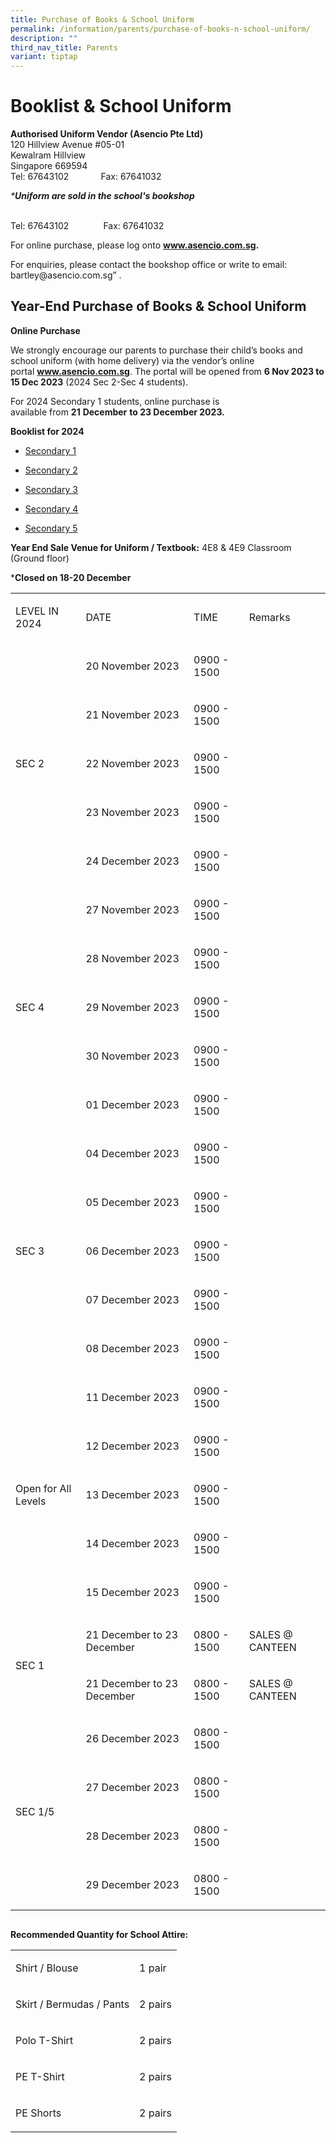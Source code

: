```yaml
---
title: Purchase of Books & School Uniform
permalink: /information/parents/purchase-of-books-n-school-uniform/
description: ""
third_nav_title: Parents
variant: tiptap
---
```

<h1>Booklist &amp; School Uniform</h1><p><strong>Authorised Uniform Vendor (Asencio Pte Ltd)</strong><br>120 Hillview Avenue #05-01<br>Kewalram Hillview<br>Singapore 669594<br>Tel: 67643102&nbsp; &nbsp; &nbsp; &nbsp; &nbsp; &nbsp; &nbsp;Fax: 67641032</p><p><em>*</em><strong><em>Uniform are sold in the school's bookshop</em></strong></p><p><br>Tel: 67643102&nbsp; &nbsp; &nbsp; &nbsp; &nbsp; &nbsp; &nbsp; Fax: 67641032&nbsp;</p><p>For online purchase, please log onto&nbsp;<strong><a href="http://www.asencio.com.sg/" rel="noopener noreferrer nofollow" target="_blank">www.asencio.com.sg</a>.</strong></p><p>For enquiries, please contact the bookshop office or write to email: <a rel="noopener noreferrer nofollow" target="_blank">bartley@asencio.com.sg</a>” .</p><h2>Year-End Purchase of Books &amp; School Uniform&nbsp;</h2><p><strong>Online Purchase</strong></p><p>We strongly encourage our parents to purchase their child’s books and school uniform (with home delivery) via the vendor’s online portal&nbsp;<strong><a href="http://www.asencio.com.sg/" rel="noopener noreferrer nofollow" target="_blank">www.asencio.com.sg</a></strong>.&nbsp;The portal will be opened from&nbsp;<strong>6 Nov 2023 to 15 Dec 2023</strong>&nbsp;(2024 Sec 2-Sec 4 students).</p><p>For 2024 Secondary 1 students, online purchase is available&nbsp;from&nbsp;<strong>21</strong>&nbsp;<strong>December</strong>&nbsp;<strong>to&nbsp;23 December 2023.</strong></p><p><strong>Booklist for 2024</strong></p><ul data-tight="true" class="tight"><li><p><a href="/files/bartley%20secondary%20school%20booklist%202024_s1.pdf" rel="noopener noreferrer nofollow" target="_blank">Secondary 1</a></p></li><li><p><a href="/files/bartley%20secondary%20school%20booklist%202024_s2.pdf" rel="noopener noreferrer nofollow" target="_blank">Secondary 2</a></p></li><li><p><a href="/files/bartley%20secondary%20school%20booklist%202024_s3.pdf" rel="noopener noreferrer nofollow" target="_blank">Secondary 3</a></p></li><li><p><a href="/files/bartley%20secondary%20school%20booklist%202024_s4.pdf" rel="noopener noreferrer nofollow" target="_blank">Secondary 4</a></p></li><li><p><a href="/files/bartley%20secondary%20school%20booklist%202024_s5.pdf" rel="noopener noreferrer nofollow" target="_blank">Secondary 5</a></p></li></ul><p><strong>Year End Sale Venue for Uniform / Textbook:</strong>&nbsp;4E8 &amp; 4E9 Classroom (Ground floor)</p><p>*<strong>Closed on 18-20 December</strong></p><table><tbody><tr><td rowspan="1" colspan="1"><p>LEVEL IN 2024</p></td><td rowspan="1" colspan="1"><p>DATE</p></td><td rowspan="1" colspan="1"><p>TIME</p></td><td rowspan="1" colspan="1"><p>Remarks</p></td></tr><tr><td rowspan="5" colspan="1"><p>SEC 2</p></td><td rowspan="1" colspan="1"><p>20 November 2023</p></td><td rowspan="1" colspan="1"><p>0900 - 1500</p></td><td rowspan="1" colspan="1"><p></p></td></tr><tr><td rowspan="1" colspan="1"><p>21 November 2023</p></td><td rowspan="1" colspan="1"><p>0900 - 1500</p></td><td rowspan="1" colspan="1"><p></p></td></tr><tr><td rowspan="1" colspan="1"><p>22 November 2023</p></td><td rowspan="1" colspan="1"><p>0900 - 1500</p></td><td rowspan="1" colspan="1"><p></p></td></tr><tr><td rowspan="1" colspan="1"><p>23 November 2023</p></td><td rowspan="1" colspan="1"><p>0900 - 1500</p></td><td rowspan="1" colspan="1"><p></p></td></tr><tr><td rowspan="1" colspan="1"><p>24 December 2023</p></td><td rowspan="1" colspan="1"><p>0900 - 1500</p></td><td rowspan="1" colspan="1"><p>&nbsp;</p></td></tr><tr><td rowspan="5" colspan="1"><p>SEC 4</p></td><td rowspan="1" colspan="1"><p>27 November 2023</p></td><td rowspan="1" colspan="1"><p>0900 - 1500</p></td><td rowspan="1" colspan="1"><p></p></td></tr><tr><td rowspan="1" colspan="1"><p>28 November 2023</p></td><td rowspan="1" colspan="1"><p>0900 - 1500</p></td><td rowspan="1" colspan="1"><p></p></td></tr><tr><td rowspan="1" colspan="1"><p>29 November 2023</p></td><td rowspan="1" colspan="1"><p>0900 - 1500</p></td><td rowspan="1" colspan="1"><p></p></td></tr><tr><td rowspan="1" colspan="1"><p>30 November 2023</p></td><td rowspan="1" colspan="1"><p>0900 - 1500</p></td><td rowspan="1" colspan="1"><p></p></td></tr><tr><td rowspan="1" colspan="1"><p>01 December 2023</p></td><td rowspan="1" colspan="1"><p>0900 - 1500</p></td><td rowspan="1" colspan="1"><p></p></td></tr><tr><td rowspan="5" colspan="1"><p>SEC 3</p></td><td rowspan="1" colspan="1"><p>04 December 2023</p></td><td rowspan="1" colspan="1"><p>0900 - 1500</p></td><td rowspan="1" colspan="1"><p></p></td></tr><tr><td rowspan="1" colspan="1"><p>05 December 2023</p></td><td rowspan="1" colspan="1"><p>0900 - 1500</p></td><td rowspan="1" colspan="1"><p></p></td></tr><tr><td rowspan="1" colspan="1"><p>06 December 2023</p></td><td rowspan="1" colspan="1"><p>0900 - 1500</p></td><td rowspan="1" colspan="1"><p></p></td></tr><tr><td rowspan="1" colspan="1"><p>07 December 2023</p></td><td rowspan="1" colspan="1"><p>0900 - 1500</p></td><td rowspan="1" colspan="1"><p></p></td></tr><tr><td rowspan="1" colspan="1"><p>08 December 2023</p></td><td rowspan="1" colspan="1"><p>0900 - 1500</p></td><td rowspan="1" colspan="1"><p></p></td></tr><tr><td rowspan="5" colspan="1"><p>Open for All Levels</p></td><td rowspan="1" colspan="1"><p>11 December 2023</p></td><td rowspan="1" colspan="1"><p>0900 - 1500</p></td><td rowspan="1" colspan="1"><p></p></td></tr><tr><td rowspan="1" colspan="1"><p>12 December 2023</p></td><td rowspan="1" colspan="1"><p>0900 - 1500</p></td><td rowspan="1" colspan="1"><p></p></td></tr><tr><td rowspan="1" colspan="1"><p>13 December 2023</p></td><td rowspan="1" colspan="1"><p>0900 - 1500</p></td><td rowspan="1" colspan="1"><p></p></td></tr><tr><td rowspan="1" colspan="1"><p>14 December 2023</p></td><td rowspan="1" colspan="1"><p>0900 - 1500</p></td><td rowspan="1" colspan="1"><p></p></td></tr><tr><td rowspan="1" colspan="1"><p>15 December 2023</p></td><td rowspan="1" colspan="1"><p>0900 - 1500</p></td><td rowspan="1" colspan="1"><p></p></td></tr><tr><td rowspan="2" colspan="1"><p>SEC 1</p></td><td rowspan="1" colspan="1"><p>21 December to 23 December</p></td><td rowspan="1" colspan="1"><p>0800 - 1500</p></td><td rowspan="1" colspan="1"><p>SALES @ CANTEEN</p></td></tr><tr><td rowspan="1" colspan="1"><p>21 December to 23 December</p></td><td rowspan="1" colspan="1"><p>0800 - 1500</p></td><td rowspan="1" colspan="1"><p>SALES @ CANTEEN</p></td></tr><tr><td rowspan="4" colspan="1"><p>SEC 1/5</p></td><td rowspan="1" colspan="1"><p>26 December 2023</p></td><td rowspan="1" colspan="1"><p>0800 - 1500</p></td><td rowspan="1" colspan="1"><p></p></td></tr><tr><td rowspan="1" colspan="1"><p>27 December 2023</p></td><td rowspan="1" colspan="1"><p>0800 - 1500</p></td><td rowspan="1" colspan="1"><p></p></td></tr><tr><td rowspan="1" colspan="1"><p>28 December 2023</p></td><td rowspan="1" colspan="1"><p>0800 - 1500</p></td><td rowspan="1" colspan="1"><p></p></td></tr><tr><td rowspan="1" colspan="1"><p>29 December 2023</p></td><td rowspan="1" colspan="1"><p>0800 - 1500</p></td><td rowspan="1" colspan="1"><p></p></td></tr></tbody></table><pre><code></code></pre><p><strong>Recommended Quantity for School Attire:</strong></p><table><tbody><tr><td rowspan="1" colspan="1"><p>Shirt / Blouse</p></td><td rowspan="1" colspan="1"><p>1 pair</p></td></tr><tr><td rowspan="1" colspan="1"><p>Skirt / Bermudas / Pants</p></td><td rowspan="1" colspan="1"><p>2 pairs</p></td></tr><tr><td rowspan="1" colspan="1"><p>Polo T-Shirt</p></td><td rowspan="1" colspan="1"><p>2 pairs</p></td></tr><tr><td rowspan="1" colspan="1"><p>PE T-Shirt</p></td><td rowspan="1" colspan="1"><p>2 pairs</p></td></tr><tr><td rowspan="1" colspan="1"><p>PE Shorts</p></td><td rowspan="1" colspan="1"><p>2 pairs</p></td></tr></tbody></table><p></p>